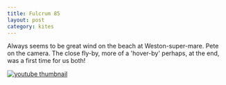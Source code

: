 ```yaml
---
title: Fulcrum 85
layout: post
category: kites
---
```


Always seems to be great wind on the beach at Weston-super-mare. Pete on the camera. The close fly-by, more of a 'hover-by' perhaps, at the end, was a first time for us both!

<a href="https://youtu.be/izt_6rVbLqQ">
    <img src="https://img.youtube.com/vi/izt_6rVbLqQ/0.jpg" alt="youtube thumbnail" />
</a>


